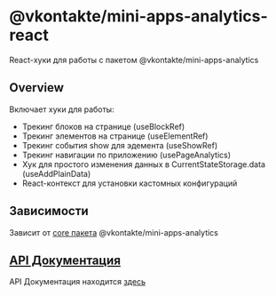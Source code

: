 # @vkontakte/mini-apps-analytics-react

React-хуки для работы с пакетом @vkontakte/mini-apps-analytics

## Overview

Включает хуки для работы:

- Трекинг блоков на странице (useBlockRef)
- Трекинг элементов на странице (useElementRef)
- Трекинг события show для эдемента (useShowRef)
- Трекинг навигации по приложению (usePageAnalytics)
- Хук для простого изменения данных в CurrentStateStorage.data (useAddPlainData)
- React-контекст для установки кастомных конфигураций

## Зависимости

Зависит от [core пакета](../react) @vkontakte/mini-apps-analytics

## [API Документация](./docs/README.md)

API Документация находится [здесь](./docs/README.md)
